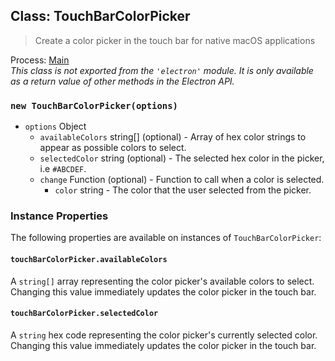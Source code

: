 ## Class: TouchBarColorPicker

> Create a color picker in the touch bar for native macOS applications

Process: [Main](../glossary.md#main-process)<br />
_This class is not exported from the `'electron'` module. It is only available as a return value of other methods in the Electron API._

### `new TouchBarColorPicker(options)`

* `options` Object
  * `availableColors` string[] (optional) - Array of hex color strings to
    appear as possible colors to select.
  * `selectedColor` string (optional) - The selected hex color in the picker,
    i.e `#ABCDEF`.
  * `change` Function (optional) - Function to call when a color is selected.
    * `color` string - The color that the user selected from the picker.

### Instance Properties

The following properties are available on instances of `TouchBarColorPicker`:

#### `touchBarColorPicker.availableColors`

A `string[]` array representing the color picker's available colors to select. Changing this value immediately
updates the color picker in the touch bar.

#### `touchBarColorPicker.selectedColor`

A `string` hex code representing the color picker's currently selected color. Changing this value immediately
updates the color picker in the touch bar.

